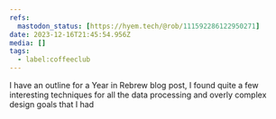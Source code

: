 ```yaml
---
refs:
  mastodon_status: [https://hyem.tech/@rob/111592286122950271]
date: 2023-12-16T21:45:54.956Z
media: []
tags:
  - label:coffeeclub
---
```


I have an outline for a Year in Rebrew blog post, I found quite a few interesting techniques for all the data processing and overly complex design goals that I had

